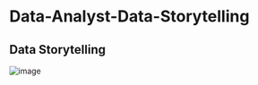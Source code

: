 # Data-Analyst-Data-Storytelling

## Data Storytelling
![image](https://github.com/ItzaMuslika/Data-Analyst-Data-Storytelling/assets/149229536/585a7fff-0abb-4b9f-ad4b-68bb3a5595c1)


